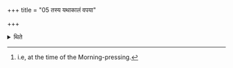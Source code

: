 +++
title = "05 तस्य यथाकालं वपया"

+++

<details><summary>थिते</summary>

5. Having performed the ritual of offering of omentum in its proper time[^1] (the Adhvaryu) takes out the material of the sacrificial bread for Agni Vasumat and curd for Indra.  

[^1]: i.e, at the time of the Morning-pressing.  

</details>
